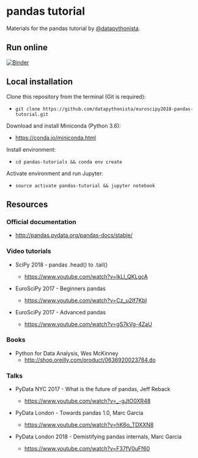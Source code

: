 # pandas tutorial

Materials for the pandas tutorial by [@datapythonista](https://twitter.com/datapythonista).

## Run online

[![Binder](https://mybinder.org/badge.svg)](https://mybinder.org/v2/gh/datapythonista/euroscipy2018-pandas-tutorial/master)

## Local installation

Clone this repository from the terminal (Git is required):

- `git clone https://github.com/datapythonista/euroscipy2018-pandas-tutorial.git`

Download and install Miniconda (Python 3.6):

- https://conda.io/miniconda.html

Install environment:

- `cd pandas-tutorials && conda env create`

Activate environment and run Jupyter:

- `source activate pandas-tutorial && jupyter notebook`

## Resources

### Official documentation
- http://pandas.pydata.org/pandas-docs/stable/

### Video tutorials
- SciPy 2018 - pandas .head() to .tail()
   - https://www.youtube.com/watch?v=lkLl_QKLgcA

- EuroSciPy 2017 - Beginners pandas
   - https://www.youtube.com/watch?v=Cz_u2If7KbI

- EuroSciPy 2017 - Advanced pandas
   - https://www.youtube.com/watch?v=gS7kVg-4ZaU

### Books
- Python for Data Analysis, Wes McKinney
   - http://shop.oreilly.com/product/0636920023784.do

### Talks
- PyData NYC 2017 - What is the future of pandas, Jeff Reback
   - https://www.youtube.com/watch?v=_-gJtO0XR48

- PyData London - Towards pandas 1.0, Marc Garcia
   - https://www.youtube.com/watch?v=hK6o_TDXXN8

- PyData London 2018 - Demistifying pandas internals, Marc Garcia
   - https://www.youtube.com/watch?v=F37fV0uFf60
